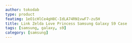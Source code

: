 ```yaml
---
author: tokodab
type: product
featimg: 1eO1cHlCe4gH8C-IdLA74RN1vwF7-zu5H
title: Link Zelda Love Princess Samsung Galaxy S9 Case
tags: [samsung, galaxy, s9]
category: [samsung]
---
```

